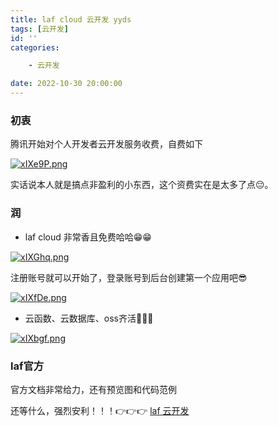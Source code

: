 ```yaml
---
title: laf cloud 云开发 yyds
tags: [云开发]
id: ''
categories:

    - 云开发

date: 2022-10-30 20:00:00
---
```


### 初衷

腾讯开始对个人开发者云开发服务收费，自费如下

[![xIXe9P.png](https://s1.ax1x.com/2022/10/30/xIXe9P.png)](https://imgse.com/i/xIXe9P)

实话说本人就是搞点非盈利的小东西，这个资费实在是太多了点😔。


### 润

- laf cloud 非常香且免费哈哈😁😁

[![xIXGhq.png](https://s1.ax1x.com/2022/10/30/xIXGhq.png)](https://imgse.com/i/xIXGhq)


注册账号就可以开始了，登录账号到后台创建第一个应用吧😎

[![xIXfDe.png](https://s1.ax1x.com/2022/10/30/xIXfDe.png)](https://imgse.com/i/xIXfDe)


- 云函数、云数据库、oss齐活😬😬😬

[![xIXbgf.png](https://s1.ax1x.com/2022/10/30/xIXbgf.png)](https://imgse.com/i/xIXbgf)


### laf官方

官方文档非常给力，还有预览图和代码范例

还等什么，强烈安利！！！👉👉👉  [laf 云开发](https://docs.lafyun.com/)


